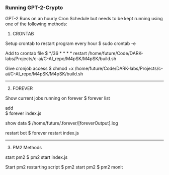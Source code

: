 

### Running GPT-2-Crypto
GPT-2 Runs on an hourly Cron Schedule but needs to be kept running using one of the following methods:

1. CRONTAB

Setup crontab to restart program every hour
$ sudo crontab -e

Add to crontab file
$ */36 * * * * restart /home/future/Code/DARK-labs/Projects/c-ai/C-AI_repo/M4pSK/M4pSK/build.sh

Give cronjob access
$ chmod +x /home/future/Code/DARK-labs/Projects/c-ai/C-AI_repo/M4pSK/M4pSK/build.sh

--------------------
2. FOREVER

Show current jobs running on forever
$ forever list

add  
$ forever index.js

show data
$ /home/future/.forever/[foreverOutput].log

restart bot
$ forever restart index.js

-----------------
3. PM2 Methods

start pm2
$ pm2 start index.js

Start pm2 restarting script
$ pm2 start pm2
$ pm2 monit
